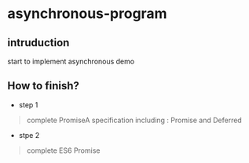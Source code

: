# asynchronous-program
## intruduction
start to implement asynchronous demo
## How to finish?
- step 1
> complete PromiseA specification including : Promise and Deferred

- stpe 2
> complete ES6 Promise


